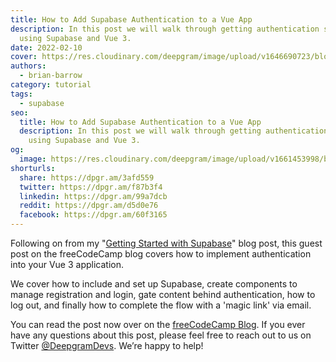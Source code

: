 ```yaml
---
title: How to Add Supabase Authentication to a Vue App
description: In this post we will walk through getting authentication set up
  using Supabase and Vue 3.
date: 2022-02-10
cover: https://res.cloudinary.com/deepgram/image/upload/v1646690723/blog/2022/02/supabase-authentication-vue/Getting-Started-with-supabase-blog%402x.jpg
authors:
  - brian-barrow
category: tutorial
tags:
  - supabase
seo:
  title: How to Add Supabase Authentication to a Vue App
  description: In this post we will walk through getting authentication set up
    using Supabase and Vue 3.
og:
  image: https://res.cloudinary.com/deepgram/image/upload/v1661453998/blog/supabase-authentication-vue/ograph.png
shorturls:
  share: https://dpgr.am/3afd559
  twitter: https://dpgr.am/f87b3f4
  linkedin: https://dpgr.am/99a7dcb
  reddit: https://dpgr.am/d5d0e76
  facebook: https://dpgr.am/60f3165
---
```

Following on from my "[Getting Started with Supabase](https://developers.deepgram.com/blog/2021/11/getting-started-with-supabase/)" blog post, this guest post on the freeCodeCamp blog covers how to implement authentication into your Vue 3 application.

We cover how to include and set up Supabase, create components to manage registration and login, gate content behind authentication, how to log out, and finally how to complete the flow with a 'magic link' via email.

You can read the post now over on the [freeCodeCamp Blog](https://www.freecodecamp.org/news/add-supabase-authentication-to-vue/). If you ever have any questions about this post, please feel free to reach out to us on Twitter [@DeepgramDevs](https://twitter.com/DeepgramDevs). We’re happy to help!